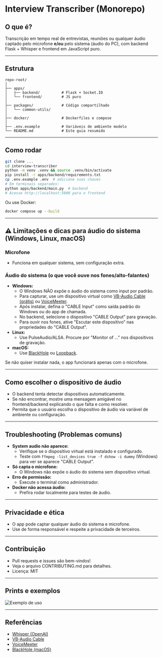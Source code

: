 # Interview Transcriber (Monorepo)

## O que é?

Transcrição em tempo real de entrevistas, reuniões ou qualquer áudio captado pelo microfone **e/ou** pelo sistema (áudio do PC), com backend Flask + Whisper e frontend em JavaScript puro.

---

## Estrutura

```
repo-root/
│
├── apps/
│   ├── backend/          # Flask + Socket.IO
│   └── frontend/         # JS puro
│
├── packages/             # Código compartilhado
│   └── common-utils/
│
├── docker/               # Dockerfiles e compose
│
├── .env.example          # Variáveis de ambiente modelo
└── README.md             # Este guia resumido
```

---

## Como rodar

```bash
git clone ...
cd interview-transcriber
python -m venv .venv && source .venv/bin/activate
pip install -r apps/backend/requirements.txt
cp .env.example .env  # adicione suas chaves
# Em terminais separados:
python apps/backend/main.py  # backend
# Acesse http://localhost:5000 para o frontend
```

Ou use Docker:

```bash
docker compose up --build
```

---

## ⚠️ Limitações e dicas para áudio do sistema (Windows, Linux, macOS)

### Microfone
- Funciona em qualquer sistema, sem configuração extra.

### Áudio do sistema (o que você ouve nos fones/alto-falantes)
- **Windows:**
  - O Windows NÃO expõe o áudio do sistema como input por padrão.
  - Para capturar, use um dispositivo virtual como [VB-Audio Cable (grátis)](https://vb-audio.com/Cable/) ou [VoiceMeeter](https://vb-audio.com/Voicemeeter/).
  - Após instalar, defina o "CABLE Input" como saída padrão do Windows ou do app de chamada.
  - No backend, selecione o dispositivo "CABLE Output" para gravação.
  - Para ouvir nos fones, ative "Escutar este dispositivo" nas propriedades do "CABLE Output".
- **Linux:**
  - Use PulseAudio/ALSA. Procure por "Monitor of ..." nos dispositivos de gravação.
- **macOS:**
  - Use [BlackHole](https://existential.audio/blackhole/) ou [Loopback](https://rogueamoeba.com/loopback/).

Se não quiser instalar nada, o app funcionará apenas com o microfone.

---

## Como escolher o dispositivo de áudio
- O backend tenta detectar dispositivos automaticamente.
- Se não encontrar, mostre uma mensagem amigável no frontend/backend explicando o que falta e como resolver.
- Permita que o usuário escolha o dispositivo de áudio via variável de ambiente ou configuração.

---

## Troubleshooting (Problemas comuns)
- **System audio não aparece:**
  - Verifique se o dispositivo virtual está instalado e configurado.
  - Teste com `ffmpeg -list_devices true -f dshow -i dummy` (Windows) para ver se aparece "CABLE Output".
- **Só capta o microfone:**
  - O Windows não expõe o áudio do sistema sem dispositivo virtual.
- **Erro de permissão:**
  - Execute o terminal como administrador.
- **Docker não acessa áudio:**
  - Prefira rodar localmente para testes de áudio.

---

## Privacidade e ética
- O app pode captar qualquer áudio do sistema e microfone.
- Use de forma responsável e respeite a privacidade de terceiros.

---

## Contribuição
- Pull requests e issues são bem-vindos!
- Veja o arquivo CONTRIBUTING.md para detalhes.
- Licença: MIT

---

## Prints e exemplos

![Exemplo de uso](docs/demo.gif)

---

## Referências
- [Whisper (OpenAI)](https://github.com/openai/whisper)
- [VB-Audio Cable](https://vb-audio.com/Cable/)
- [VoiceMeeter](https://vb-audio.com/Voicemeeter/)
- [BlackHole (macOS)](https://existential.audio/blackhole/)
